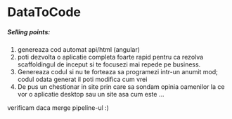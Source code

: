 # DataToCode

##### Selling points:
1. genereaza cod automat api/html (angular)
2. poti dezvolta o aplicatie completa foarte rapid pentru ca rezolva scaffoldingul de inceput si te focusezi mai repede pe business.
3. Genereaza codul si nu te forteaza sa programezi intr-un anumit mod; codul odata generat il poti modifica cum vrei
4. De pus un chestionar in site prin care sa sondam opinia oamenilor la ce vor o aplicatie desktop sau un site asa cum este ...

verificam daca merge pipeline-ul :)
